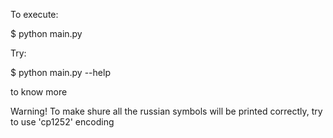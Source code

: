 To execute:

$ python main.py <filepath> <specifications>

Try:

$ python main.py --help 

to know more

Warning! To make shure all the russian symbols will be printed correctly, try to use 'cp1252' encoding
